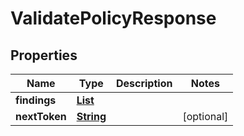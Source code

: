 

# ValidatePolicyResponse


## Properties

| Name | Type | Description | Notes |
|------------ | ------------- | ------------- | -------------|
|**findings** | [**List**](List.md) |  |  |
|**nextToken** | [**String**](String.md) |  |  [optional] |



